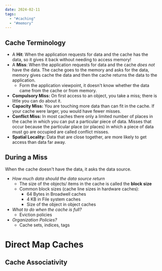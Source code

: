 ```yaml
---
date: 2024-02-11
tags:
  - "#caching"
  - "#memory"
---
```

## Cache Terminology
- A **Hit**: When the application requests for data and the cache has the data, so it gives it back without needing to access memory!
- A **Miss**: When the application requests for data and the cache *does not* have the data. The cache goes to the memory and asks for the data, memory gives cache the data and then the cache returns the data to the application.
	-  Form the application viewpoint, it doesn't know whether the data came from the cache or from memory.
- **Compulsory Miss:** On first access to an object, you take a miss; there is little you can do about it.
- **Capacity Miss:** You are touching more data than can fit in the cache. If your cache were larger, you would have fewer misses.
- **Conflict Miss:** In most caches there only a limited number of places in the cache in which you can put a particular piece of data. Misses that occur because the particular place (or places) in which a piece of data must go are occupied are called conflict misses.
- **Spatial Locality:** Data that are close together, are more likely to get access than data far away.

## During a Miss
When the cache doesn't have the data, it asks the data source.
- *How much data should the data source return*
	- The size of the objects/ items in the cache is called the **block size**
	- Common block sizes (cache line sizes in hardware caches):
		- 64 Bytes in Broadwell caches
		- 4 KB in File system caches
		- Size of the object in object caches
- *What to do when the cache is full?*
	- Eviction policies
- *Organization Policies?*
	- Cache sets, indices, tags

# Direct Map Caches

## Cache Associativity